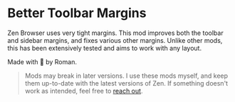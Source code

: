 # Better Toolbar Margins
Zen Browser uses very tight margins. This mod improves both the toolbar and sidebar margins, and fixes various other margins.
Unlike other mods, this has been extensively tested and aims to work with any layout.

Made with 💖 by Roman.

> Mods may break in later versions. I use these mods myself, and keep them up-to-date with the latest versions of Zen. If something doesn't work as intended, feel free to [reach out](mailto:roman@rsiebert.dev).

